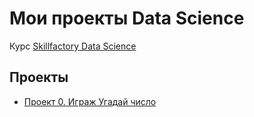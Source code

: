 # Мои проекты Data Science

Курс [Skillfactory Data Science](https://skillfactory.ru/data-scientist)

## Проекты

* [Проект 0. Играж Угадай число](https://github.com/kurezu/sf_data_science/project_0)
